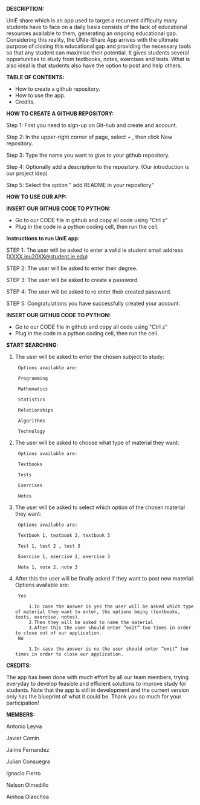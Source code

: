 **DESCRIPTION:**

UniE share which is an app used to target a recurrent difficulty many students have to face on a daily basis consists of the lack of educational resources available to them, generating an ongoing educational gap. Considering this reality, the UNIe-Share App arrives with the ultimate purpose of closing this educational gap and providing the necessary tools so that any student can maximise their potential. It gives students several opportunities to study from textbooks, notes, exercises and tests. What is also ideal is that students also have the option to post and help others. 


**TABLE OF CONTENTS:**
- How to create a github repository. 
- How to use the app. 
- Credits. 


**HOW TO CREATE A GITHUB REPOSITORY:**


Step 1: First you need to sign-up on Git-hub and create and account.

Step 2: In the upper-right corner of  page, select + , then click New repository.

Step 3: Type the name you want to give to your github repository.

Step 4: Optionally add a description to the repository. (Our introduction is our project idea)

Step 5: Select the option " add README in your repository"



**HOW TO USE OUR APP:**



**INSERT OUR GITHUB CODE TO PYTHON:**

- Go to our CODE file in github and copy all code using "Ctrl z"
- Plug in the code in a python coding cell, then run the cell.


**Instructions to run UniE app:**

STEP 1: The user will be asked to enter a valid ie student email address (XXXX.ieu20XX@student.ie.edu)

STEP 2: The user will be asked to enter their degree.

STEP 3: The user will be asked to create a password.

STEP 4: The user will be asked to re enter their created password.

STEP 5: Congratulations you have successfully created your account.



**INSERT OUR GITHUB CODE TO PYTHON:**

- Go to our CODE file in github and copy all code using "Ctrl z"
- Plug in the code in a python coding cell, then run the cell.



**START SEARCHING:**

1. The user will be asked to enter the chosen subject to study:

		Options available are:

		Programming

		Mathematics

		Statistics

		Relationships

		Algorithms

		Technology

2. The user will be asked to choose what type of material they want:
   
		Options available are:

		Textbooks

		Tests

		Exercises

		Notes

3. The user will be asked to select which option  of the chosen material they want:

		Options available are:
		
		Textbook 1, textbook 2, textbook 3
		
		Test 1, test 2 , test 3
		
		Exercise 1, exercise 2, exercise 3
		
		Note 1, note 2, note 3

4. After this the user will be finally asked if they want to post new material:
		Options available are:

		Yes

			1.In case the answer is yes the user will be asked which type of material they want to enter, the options being (textbooks, tests, exercise, notes).
			2.Then they will be asked to name the material 
			3.After this the user should enter “exit” two times in order to close out of our application.
		No

			1.In case the answer is no the user should enter “exit” two times in order to close our application. 

**CREDITS:**

The app has been done with much effort by all our team members, trying everyday to develop feasible and efficient solutions to improve study for students. Note that the app is still in development and the current version only has the blueprint of what it could be. Thank you so much for your participation!

**MEMBERS:**

Antonio Leyva

Javier Comín

Jaime Fernandez

Julian Consuegra

Ignacio Fierro

Nelson Olmedillo

Ainhoa Olaechea





